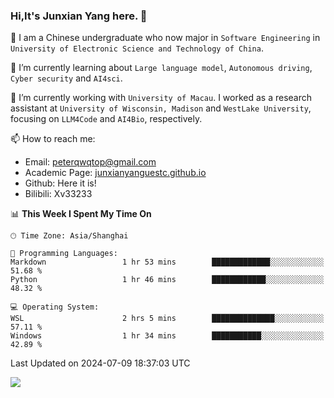 ### Hi,It's Junxian Yang here. 👋

<!--
**Uestc-Young/Uestc-Young** is a ✨ _special_ ✨ repository because its `README.md` (this file) appears on your GitHub profile.

Here are some ideas to get you started:

- 🔭 I’m currently working on ...
- 🌱 I’m currently learning ...
- 👯 I’m looking to collaborate on ...
- 🤔 I’m looking for help with ...
- 💬 Ask me about ...
- 📫 How to reach me: ...
- 😄 Pronouns: ...
- ⚡ Fun fact: ...
-->
🎉 I am a Chinese undergraduate who now major in `Software Engineering` in `University of Electronic Science and Technology of China`.  
  
🌱 I’m currently learning about `Large language model`, `Autonomous driving`, `Cyber security` and `AI4sci`.  

🔭 I’m currently working with `University of Macau`. I worked as a research assistant at `University of Wisconsin, Madison` and `WestLake University`, focusing on `LLM4Code` and `AI4Bio`, respectively.
  
📫 How to reach me: 
   - Email: peterqwqtop@gmail.com
   - Academic Page: [junxianyanguestc.github.io](https://junxianyanguestc.github.io/)
   - Github: Here it is!
   - Bilibili: Xv33233
     
<!--START_SECTION:waka-->
📊 **This Week I Spent My Time On** 

```text
🕑︎ Time Zone: Asia/Shanghai

💬 Programming Languages: 
Markdown                 1 hr 53 mins        █████████████░░░░░░░░░░░░   51.68 % 
Python                   1 hr 46 mins        ████████████░░░░░░░░░░░░░   48.32 % 

💻 Operating System: 
WSL                      2 hrs 5 mins        ██████████████░░░░░░░░░░░   57.11 % 
Windows                  1 hr 34 mins        ███████████░░░░░░░░░░░░░░   42.89 % 
```


 Last Updated on 2024-07-09 18:37:03 UTC
<!--END_SECTION:waka-->

![](https://visitor-badge.glitch.me/badge?page_id=Uestc-Young.readme)
